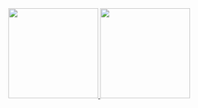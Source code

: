 <div align="justify">
  <a href="https://github.com/LucasMendes97">
    <img  height="180px" src="https://github-readme-stats.vercel.app/api?username=LucasMendes97&show_icons=true&theme=tokyonight&count_private=true"/>
    <img  height="180px" src="https://github-readme-stats.vercel.app/api/top-langs/?username=LucasMendes97&layout=compact&langs_count=8&theme=tokyonight"/>
  </a>
</div>
